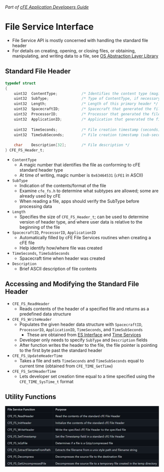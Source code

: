 *Part of [cFE Application Developers Guide](./cFE%20Application%20Developers%20Guide.md)*

# File Service Interface
- File Service API is mostly concerned with handling the standard file header
- For details on creating, opening, or closing files, or obtaining, manipulating, and writing data to a file, see [OS Abstraction Layer Library](./OS%20Abstraction%20Layer%20Library.md)

## Standard File Header
```c
typedef struct
{
    uint32  ContentType;           /* Identifies the content type (magic #=’cFE1’) */
    uint32  SubType;               /* Type of ContentType, if necessary */
    uint32  Length;                /* Length of this primary header */
    uint32  SpacecraftID;          /* Spacecraft that generated the file */
    uint32  ProcessorID;           /* Processor that generated the file */
    uint32  ApplicationID;         /* Application that generated the file */

    uint32  TimeSeconds;           /* File creation timestamp (seconds) */
    uint32  TimeSubSeconds;        /* File creation timestamp (sub-seconds) */

    char    Description[32];       /* File description */
} CFE_FS_Header_t;
```
- `ContentType`
	- A magic number that identifies the file as conforming to cFE standard header type
	- At time of writing, magic number is `0x63464531` (`cFE1` in ASCII)
- `SubType`
	- Indication of the contents/format of the file
	- Examine `cfe_fs.h` to determine what subtypes are allowed; some are already used by cFE
	- When reading a file, apps should verify the SubType before processing data
- `Length`
	- Specifies the size of `CFE_FS_Header_t`; can be used to determine version of header type, and where user data is relative to the beginning of the file
- `SpacecraftID`, `ProcessorID`, `ApplicationID`
	- Automatically filled by cFE File Services routines when creating a cFE file
	- Help identify how/where file was created
- `TimeSeconds`, `TimeSubSeconds`
	- Spacecraft time when header was created
- `Description`
	- Brief ASCII description of file contents

## Accessing and Modifying the Standard File Header
- `CFE_FS_ReadHeader`
	- Reads contents of the header of a specified file and returns as a predefined data structure
- `CFE_FS_WriteHeader`
	- Populates the given header data structure with `SpacecraftID`, `ProcessorID`, `ApplicationID`, `TimeSeconds`, and `TimeSubSeconds`
		- These are obtained from [ES Interface](./Executive%20Services%20Interface.md) and [Time Services](./Time%20Service%20Interface.md)
	- Developer only needs to specify `SubType` and `Description` fields
	- After function writes the header to the file, the file pointer is pointing to the first byte past the standard header
- `CFE_FS_UpdateHeaderTime`
	- Takes a file and sets `TimeSeconds` and `TimeSubSeconds` equal to current time (obtained from `CFE_TIME_GetTime`)
- `CFE_FS_SetHeaderTime`
	- Lets developer set creation time equal to a time specified using the `CFE_TIME_SysTime_t` format

## Utility Functions
![Screenshot of utility functions table](./images/Pasted%20image%2020240713171613.png)